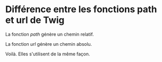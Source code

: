 # Différence entre les fonctions path et url de Twig

La fonction _path_ génère un chemin relatif.

La fonction _url_ génère un chemin absolu.

Voilà. Elles s'utilisent de la même façon.
